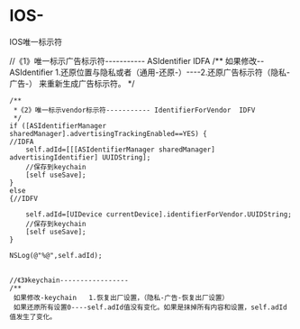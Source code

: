 # IOS-
IOS唯一标示符


 //《1》唯一标示广告标示符-----------      ASIdentifier   IDFA
    /**
       如果修改--ASIdentifier 1.还原位置与隐私或者（通用-还原-）----2.还原广告标示符（隐私-广告-）  来重新生成广告标示符。
     */
    
    /**
     *《2》唯一标示vendor标示符----------- IdentifierForVendor  IDFV
     */
    if ([ASIdentifierManager sharedManager].advertisingTrackingEnabled==YES) {
    //IDFA
        self.adId=[[[ASIdentifierManager sharedManager] advertisingIdentifier] UUIDString];
        //保存到keychain
        [self useSave];
    }
    else
    {//IDFV
       
        self.adId=[UIDevice currentDevice].identifierForVendor.UUIDString;
        //保存到keychain
        [self useSave];
    }
   
    NSLog(@"%@",self.adId);
    

    //《3》keychain-----------------
    /**
     如果修改-keychain   1.恢复出厂设置，（隐私-广告-恢复出厂设置）
     如果还原所有设置0----self.adId值没有变化。如果是抹掉所有内容和设置，self.adId值发生了变化。
